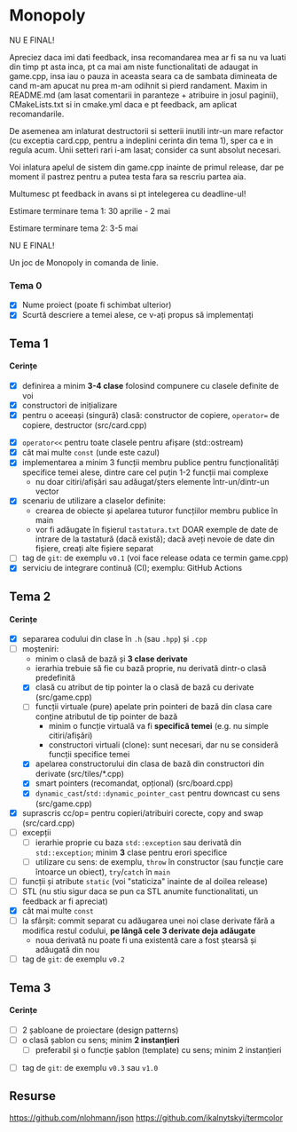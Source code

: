 # Monopoly
NU E FINAL!

Apreciez daca imi dati feedback, insa recomandarea mea ar fi sa nu va luati din timp pt asta inca, pt ca mai am niste functionalitati de adaugat in game.cpp, insa iau o pauza in aceasta seara ca de sambata dimineata de cand m-am apucat nu prea m-am odihnit si pierd randament. Maxim in README.md (am lasat comentarii in paranteze + atribuire in josul paginii), CMakeLists.txt si in cmake.yml daca e pt feedback, am aplicat recomandarile. 

De asemenea am inlaturat destructorii si setterii inutili intr-un mare refactor (cu exceptia card.cpp, pentru a indeplini cerinta din tema 1), sper ca e in regula acum. Unii setteri rari i-am lasat; consider ca sunt absolut necesari.

Voi inlatura apelul de sistem din game.cpp inainte de primul release, dar pe moment il pastrez pentru a putea testa fara sa rescriu partea aia.

Multumesc pt feedback in avans si pt intelegerea cu deadline-ul!

Estimare terminare tema 1: 30 aprilie - 2 mai

Estimare terminare tema 2: 3-5 mai

NU E FINAL!

Un joc de Monopoly in comanda de linie.

### Tema 0

- [X] Nume proiect (poate fi schimbat ulterior)
- [X] Scurtă descriere a temei alese, ce v-ați propus să implementați

## Tema 1

#### Cerințe
- [X] definirea a minim **3-4 clase** folosind compunere cu clasele definite de voi
- [X] constructori de inițializare
- [X] pentru o aceeași (singură) clasă: constructor de copiere, `operator=` de copiere, destructor (src/card.cpp)
<!-- - [ ] pentru o altă clasă: constructor de mutare, `operator=` de mutare, destructor -->
<!-- - [ ] pentru o altă clasă: toate cele 5 funcții membru speciale -->
- [X] `operator<<` pentru toate clasele pentru afișare (std::ostream)
- [X] cât mai multe `const` (unde este cazul)
- [X] implementarea a minim 3 funcții membru publice pentru funcționalități specifice temei alese, dintre care cel puțin 1-2 funcții mai complexe
  - nu doar citiri/afișări sau adăugat/șters elemente într-un/dintr-un vector
- [X] scenariu de utilizare a claselor definite:
  - crearea de obiecte și apelarea tuturor funcțiilor membru publice în main
  - vor fi adăugate în fișierul `tastatura.txt` DOAR exemple de date de intrare de la tastatură (dacă există); dacă aveți nevoie de date din fișiere, creați alte fișiere separat
- [ ] tag de `git`: de exemplu `v0.1` (voi face release odata ce termin game.cpp)
- [X] serviciu de integrare continuă (CI); exemplu: GitHub Actions

## Tema 2

#### Cerințe
- [X] separarea codului din clase în `.h` (sau `.hpp`) și `.cpp`
- [ ] moșteniri:
  - minim o clasă de bază și **3 clase derivate**
  - ierarhia trebuie să fie cu bază proprie, nu derivată dintr-o clasă predefinită
  - [X] clasă cu atribut de tip pointer la o clasă de bază cu derivate (src/game.cpp)
  - [ ] funcții virtuale (pure) apelate prin pointeri de bază din clasa care conține atributul de tip pointer de bază
    - minim o funcție virtuală va fi **specifică temei** (e.g. nu simple citiri/afișări)
    - constructori virtuali (clone): sunt necesari, dar nu se consideră funcții specifice temei
  - [X] apelarea constructorului din clasa de bază din constructori din derivate (src/tiles/*.cpp)
  - [X] smart pointers (recomandat, opțional) (src/board.cpp)
  - [X] `dynamic_cast`/`std::dynamic_pointer_cast` pentru downcast cu sens (src/game.cpp)
- [X] suprascris cc/op= pentru copieri/atribuiri corecte, copy and swap (src/card.cpp)
- [ ] excepții
  - [ ] ierarhie proprie cu baza `std::exception` sau derivată din `std::exception`; minim **3** clase pentru erori specifice
  - [ ] utilizare cu sens: de exemplu, `throw` în constructor (sau funcție care întoarce un obiect), `try`/`catch` în `main`
- [ ] funcții și atribute `static` (voi "staticiza" inainte de al doilea release)
- [ ] STL (nu stiu sigur daca se pun ca STL anumite functionalitati, un feedback ar fi apreciat)
- [X] cât mai multe `const`
- [ ] la sfârșit: commit separat cu adăugarea unei noi clase derivate fără a modifica restul codului, **pe lângă cele 3 derivate deja adăugate**
  - noua derivată nu poate fi una existentă care a fost ștearsă și adăugată din nou
- [ ] tag de `git`: de exemplu `v0.2`

## Tema 3

#### Cerințe
- [ ] 2 șabloane de proiectare (design patterns)
- [ ] o clasă șablon cu sens; minim **2 instanțieri**
  - [ ] preferabil și o funcție șablon (template) cu sens; minim 2 instanțieri
<!-- - [ ] o specializare pe funcție/clasă șablon -->
- [ ] tag de `git`: de exemplu `v0.3` sau `v1.0`

## Resurse
https://github.com/nlohmann/json
https://github.com/ikalnytskyi/termcolor
